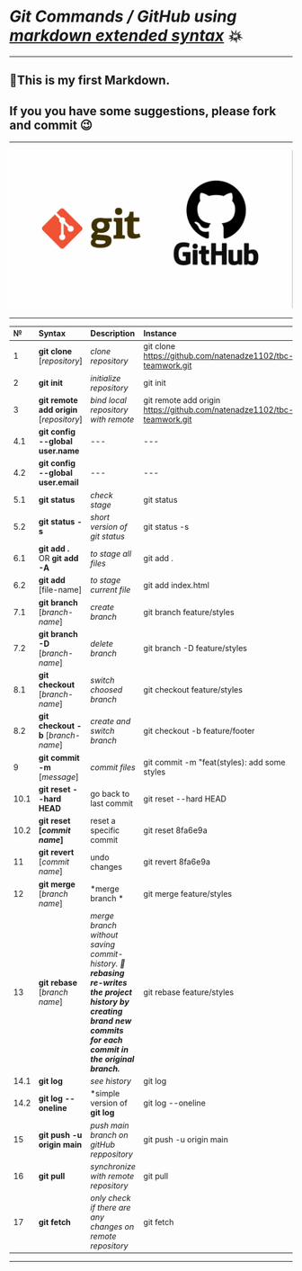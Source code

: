 # ***Git Commands / GitHub using [markdown extended syntax](https://www.markdownguide.org/extended-syntax/) 💥***

***
## 📝This is my first Markdown.
## If you you have some suggestions, please fork and commit 😉
***
![git image](/assets/images/git-img.jpg 'Git/GitHub')

***
| №           | Syntax    |              Description | Instance|
| :---        |    :---   |              :---        |   :---  |
| 1           | **git clone** [*repository*]| *clone repository*|git clone https://github.com/natenadze1102/tbc-teamwork.git|
| 2           | **git init** | *initialize repository*|git init|
| 3           | **git remote add origin** [*repository*]| *bind local repository with remote*|git remote add origin https://github.com/natenadze1102/tbc-teamwork.git|
| 4.1         | **git config --global** **user.name**| ---|---|
| 4.2         | **git config --global** **user.email**| ---|---|
| 5.1         | **git status**| *check stage*|git status|
| 5.2         | **git status -s**| *short version of git status*|git status -s|
| 6.1         | **git add .** OR **git add -A**| *to stage all files*|git add .|
| 6.2         | **git add** [file-name]| *to stage current file*|git add index.html|
| 7.1         | **git branch** [*branch-name*]| *create branch*|git branch feature/styles|
| 7.2         | **git branch -D** [*branch-name*]| *delete branch*|git branch -D feature/styles|
| 8.1         | **git checkout** [*branch-name*]| *switch choosed branch*|git checkout feature/styles|
| 8.2         | **git checkout -b** [*branch-name*]| *create and switch branch*|git checkout -b feature/footer|
| 9           | **git commit -m** [*message*]| *commit files*|git commit -m "feat(styles): add some styles|
| 10.1        | **git reset --hard HEAD**| go back to last commit|git reset --hard HEAD|
| 10.2        | **git reset [*commit name*]**| reset a specific commit|git reset 8fa6e9a|
| 11          | **git revert** [*commit name*]| undo changes|git revert 8fa6e9a|
| 12          | **git merge** [*branch name*]| *merge branch *|git merge feature/styles|
| 13          | **git rebase** [*branch name*]| *merge branch without saving commit-history.*                  ***📌 rebasing re-writes the project history by creating brand new commits for each commit in the original branch.***|git rebase feature/styles|
| 14.1        |**git log**| *see history*|git log|
| 14.2        |**git log --oneline**| *simple version of **git log**|git log --oneline|
| 15          |  **git push -u origin main**| *push main branch on gitHub reppository*|git push -u origin main|
| 16          | **git pull**|*synchronize with remote repository*|git pull|
| 17          | **git fetch**|*only check if there are any changes on remote repository*|git fetch|


***



